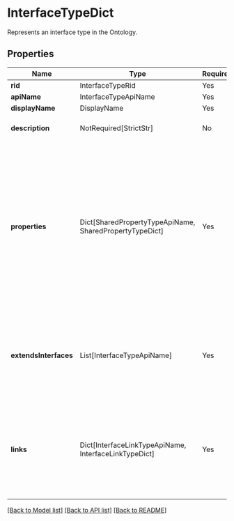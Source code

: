 # InterfaceTypeDict

Represents an interface type in the Ontology.

## Properties
| Name | Type | Required | Description |
| ------------ | ------------- | ------------- | ------------- |
**rid** | InterfaceTypeRid | Yes |  |
**apiName** | InterfaceTypeApiName | Yes |  |
**displayName** | DisplayName | Yes |  |
**description** | NotRequired[StrictStr] | No | The description of the interface. |
**properties** | Dict[SharedPropertyTypeApiName, SharedPropertyTypeDict] | Yes | A map from a shared property type API name to the corresponding shared property type. The map describes the  set of properties the interface has. A shared property type must be unique across all of the properties.  |
**extendsInterfaces** | List[InterfaceTypeApiName] | Yes | A list of interface API names that this interface extends. An interface can extend other interfaces to  inherit their properties.  |
**links** | Dict[InterfaceLinkTypeApiName, InterfaceLinkTypeDict] | Yes | A map from an interface link type API name to the corresponding interface link type. The map describes the set of link types the interface has.  |


[[Back to Model list]](../../../README.md#models-v2-link) [[Back to API list]](../../../README.md#apis-v2-link) [[Back to README]](../../../README.md)
